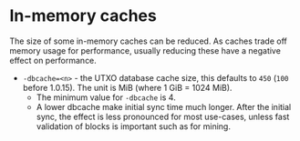# In-memory caches

The size of some in-memory caches can be reduced. As caches trade off memory usage for performance, usually reducing these have a negative effect on performance.

- `-dbcache=<n>` - the UTXO database cache size, this defaults to `450` (`100` before 1.0.15). The unit is MiB (where 1 GiB = 1024 MiB).
  - The minimum value for `-dbcache` is 4.
  - A lower dbcache make initial sync time much longer. After the initial sync, the effect is less pronounced for most use-cases, unless fast validation of blocks is important such as for mining.
